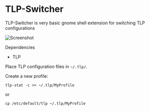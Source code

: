 # TLP-Switcher

TLP-Switcher is very basic gnome shell extension for switching TLP configurations

![Screenshot](https://cloud.githubusercontent.com/assets/9300522/25596313/7c3639b6-2e96-11e7-87be-4ad536d5c38b.png)

Dependencies
- TLP



Place TLP configuration files in `~/.tlp/`.

Create a new profile:

`tlp-stat -c >> ~/.tlp/MyProfile`

or

`cp /etc/default/tlp ~/.tlp/MyProfile`

